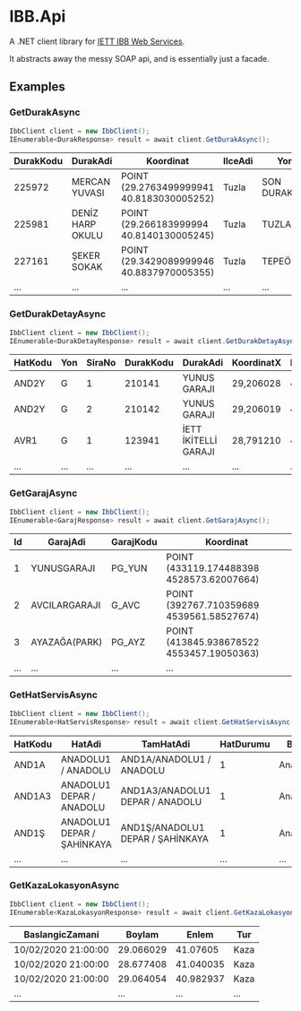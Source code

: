 # IBB.Api
A .NET client library for [IETT IBB Web Services](https://data.ibb.gov.tr/dataset/iett-ibb-web-servisi). 

It abstracts away the messy SOAP api, and is essentially just a facade.


## Examples

### GetDurakAsync

```csharp
IbbClient client = new IbbClient();
IEnumerable<DurakResponse> result = await client.GetDurakAsync();

```

|DurakKodu|DurakAdi|Koordinat|IlceAdi|Yon|Akilli|Fiziki|DurakTipi|
|---|---|---|---|---|---|---|---|
|225972|MERCAN YUVASI|POINT (29.2763499999941 40.8183030005252)|Tuzla|SON DURAK|YOK|AÇIK|İETTBAYRAK|
|225981|DENİZ HARP OKULU|POINT (29.266183999994 40.8140130005245)|Tuzla|TUZLA|YOK|FULL KAPALI|CCMODERN|
|227161|ŞEKER SOKAK|POINT (29.3429089999946 40.8837970005355)|Tuzla|TEPEÖREN|YOK|AÇIK|AÇIK DURAK|
|...|...|...|...|...|...|...|...|


### GetDurakDetayAsync

```csharp
IbbClient client = new IbbClient();
IEnumerable<DurakDetayResponse> result = await client.GetDurakDetayAsync();
```

|HatKodu|Yon|SiraNo|DurakKodu|DurakAdi|KoordinatX|KoordinatY|Koordinat|DurakTipi|IsletmeBolge|IsletmeAltBolge|IlceAdi|
|---|---|---|---|---|---|---|---|---|---|---|---|
|AND2Y|G|1|210141|YUNUS GARAJI|29,206028|40,889562|40889562 29206028|AÇIK DURAK|Anadolu2|Pendik|Kartal|
|AND2Y|G|2|210142|YUNUS GARAJI|29,206019|40,889730|40889730 29206019|İETTBAYRAK|Anadolu2|Pendik|Kartal|
|AVR1|G|1|123941|İETT İKİTELLİ GARAJI|28,791210|41,058277|41058277 28791210|CCMODERN|Avrupa1|Başakşehir|Küçükçekmece|
|...|...|...|...|...|...|...|...|...|...|...|...|

### GetGarajAsync

```csharp
IbbClient client = new IbbClient();
IEnumerable<GarajResponse> result = await client.GetGarajAsync();
```

|Id|GarajAdi|GarajKodu|Koordinat|
|---|---|---|---|
|1|YUNUSGARAJI|PG_YUN|POINT (433119.174488398 4528573.62007664)|
|2|AVCILARGARAJI|G_AVC|POINT (392767.710359689 4539561.58527674)|
|3|AYAZAĞA(PARK)|PG_AYZ|POINT (413845.938678522 4553457.19050363)|
|...|...|...|...|

### GetHatServisAsync

```csharp
IbbClient client = new IbbClient();
IEnumerable<HatServisResponse> result = await client.GetHatServisAsync();
```

|HatKodu|HatAdi|TamHatAdi|HatDurumu|Bolge|
|---|---|---|---|---|
|AND1A|ANADOLU1 / ANADOLU|AND1A/ANADOLU1 / ANADOLU|1|Anadolu1|
|AND1A3|ANADOLU1 DEPAR / ANADOLU|AND1A3/ANADOLU1 DEPAR / ANADOLU|1|Anadolu2|
|AND1Ş|ANADOLU1 DEPAR / ŞAHİNKAYA|AND1Ş/ANADOLU1 DEPAR / ŞAHİNKAYA|1|Anadolu1|
|...|...|...|...|...|

### GetKazaLokasyonAsync

```csharp
IbbClient client = new IbbClient();
IEnumerable<KazaLokasyonResponse> result = await client.GetKazaLokasyonAsync(DateTime.Now.AddDays(-1));
```
|BaslangicZamani|Boylam|Enlem|Tur|
|---|---|---|---|
|10/02/2020 21:00:00|29.066029|41.07605|Kaza|
|10/02/2020 21:00:00|28.677408|41.040035|Kaza|
|10/02/2020 21:00:00|29.064054|40.982937|Kaza|
|...|...|...|...|

